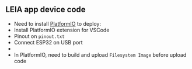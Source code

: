 ## LEIA app device code
- Need to install [PlatformIO](https://platformio.org/) to deploy: 
- Install PlatformIO extension for VSCode
- Pinout on ```pinout.txt```
- Connect ESP32 on USB port
- 
- In PlatformIO, need to build and upload ```Filesystem Image``` before upload code